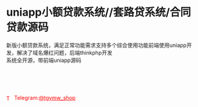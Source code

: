 # uniapp小额贷款系统//套路贷系统/合同贷款源码

新版小额贷款系统，满足正常功能需求支持多个综合使用功能前端使用uniapp开发，解决了域名爆红问题，后端thinkphp开发<br>系统全开源，带前端uniapp源码<br><br><br><br><br>




<p style="color: red;"><img src="https://cdn-icons-png.flaticon.com/512/2111/2111646.png" alt="Telegram Icon" style="width: 16px; vertical-align: middle; margin-right: 5px;">Telegram:<a href="https://t.me/tgymw_shop" style="color: red;">@tgymw_shop</a></p>
